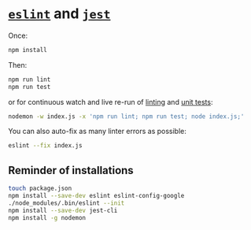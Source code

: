 # [`eslint`](https://github.com/hchiam/learning-eslint-google) and [`jest`](https://github.com/hchiam/learning-jest)

Once:

```bash
npm install
```

Then:

```bash
npm run lint
npm run test
```

or for continuous watch and live re-run of [linting](https://github.com/hchiam/eslint-and-jest/blob/master/package.json#L8) and [unit tests](https://github.com/hchiam/eslint-and-jest/blob/master/package.json#L7):

```bash
nodemon -w index.js -x 'npm run lint; npm run test; node index.js;'
```

You can also auto-fix as many linter errors as possible:

```bash
eslint --fix index.js
```

## Reminder of installations

```bash
touch package.json
npm install --save-dev eslint eslint-config-google
./node_modules/.bin/eslint --init
npm install --save-dev jest-cli
npm install -g nodemon
```

